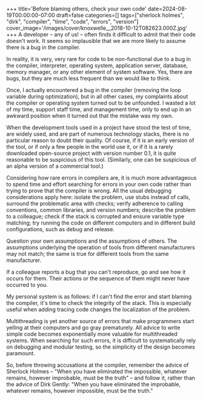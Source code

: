 +++
title='Before blaming others, check your own code'
date=2024-08-19T00:00:00-07:00
draft=false
categories=[]
tags=["sherlock holmes", "dirk", "compiler", "time", "code", "errors", "version"]
cover_image='/images/cover/knoxwelle__2018-10-12T082623.000Z.jpg'
+++
A developer – any of us! – often finds it difficult to admit that their code doesn't work. It seems so implausible that we are more likely to assume there is a bug in the compiler.

In reality, it is very, very rare for code to be non-functional due to a bug in the compiler, interpreter, operating system, application server, database, memory manager, or any other element of system software. Yes, there are bugs, but they are much less frequent than we would like to think.

Once, I actually encountered a bug in the compiler (removing the loop variable during optimization), but in all other cases, my complaints about the compiler or operating system turned out to be unfounded. I wasted a lot of my time, support staff time, and management time, only to end up in an awkward position when it turned out that the mistake was my own.

When the development tools used in a project have stood the test of time, are widely used, and are part of numerous technology stacks, there is no particular reason to doubt their quality. Of course, if it is an early version of the tool, or if only a few people in the world use it, or if it is a rarely downloaded open-source project with version number 0.1, it is quite reasonable to be suspicious of this tool. (Similarly, one can be suspicious of an alpha version of a commercial tool.)

Considering how rare errors in compilers are, it is much more advantageous to spend time and effort searching for errors in your own code rather than trying to prove that the compiler is wrong. All the usual debugging considerations apply here: isolate the problem, use stubs instead of calls, surround the problematic area with checks; verify adherence to calling conventions, common libraries, and version numbers; describe the problem to a colleague; check if the stack is corrupted and ensure variable type matching; try running the code on different computers and in different build configurations, such as debug and release.

Question your own assumptions and the assumptions of others. The assumptions underlying the operation of tools from different manufacturers may not match; the same is true for different tools from the same manufacturer.

If a colleague reports a bug that you can't reproduce, go and see how it occurs for them. Their actions or the sequence of them might never have occurred to you.

My personal system is as follows: if I can't find the error and start blaming the compiler, it's time to check the integrity of the stack. This is especially useful when adding tracing code changes the localization of the problem.

Multithreading is yet another source of errors that make programmers start yelling at their computers and go gray prematurely. All advice to write simple code becomes exponentially more valuable for multithreaded systems. When searching for such errors, it is difficult to systematically rely on debugging and modular testing, so the simplicity of the design becomes paramount.

So, before throwing accusations at the compiler, remember the advice of Sherlock Holmes – "When you have eliminated the impossible, whatever remains, however improbable, must be the truth" – and follow it, rather than the advice of Dirk Gently: "When you have eliminated the improbable, whatever remains, however impossible, must be the truth."